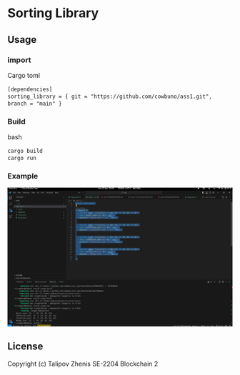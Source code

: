 # Sorting Library

## Usage

### import
Cargo toml
```
[dependencies]
sorting_library = { git = "https://github.com/cowbuno/ass1.git", branch = "main" }
```

### Build
bash
```
cargo build
cargo run
```

### Example
![Alt text](img/example.png)

## License 

Copyright (c) Talipov Zhenis SE-2204 Blockchain 2
